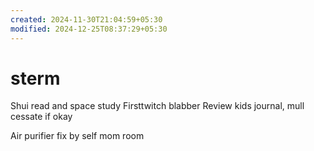 ```yaml
---
created: 2024-11-30T21:04:59+05:30
modified: 2024-12-25T08:37:29+05:30
---
```


# sterm

Shui read and space study
Firsttwitch blabber
Review kids journal, mull cessate if okay

Air purifier fix by self mom room
